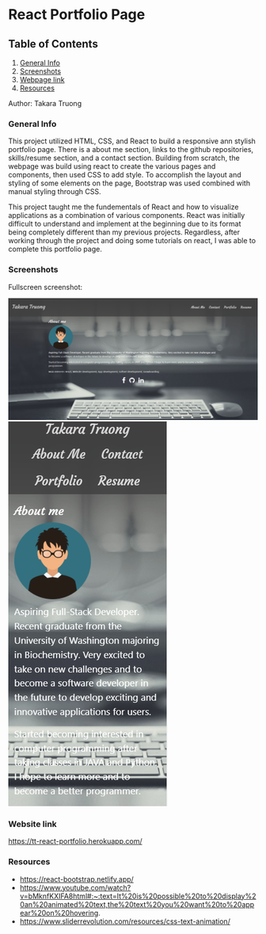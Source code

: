 # React Portfolio Page

## Table of Contents
1. [General Info](#general-info)
2. [Screenshots](#screenshots)
3. [Webpage link](#Webpage-link)
4. [Resources](#resources)

Author: Takara Truong
### General Info

This project utilized HTML, CSS, and React to build a responsive ann stylish portfolio page. There is a about me section, links to the github repositories, skills/resume section, and a contact section. Building from scratch, the webpage was build using react to create the  various pages and components, then used CSS to add style. To accomplish the layout and styling of some elements on the page, Bootstrap was used combined with manual styling through CSS. 

This project taught me the fundementals of React and how to visualize applications as a combination of various components.  React was initially difficult to understand and implement at the beginning due to its format being completely different than my previous projects. Regardless, after working through the project and doing some tutorials on react, I was able to complete this portfolio page. 

### Screenshots
Fullscreen screenshot:

![image](./src/components/images/fullscreen.PNG)
![image](./src/components/images/mobile.PNG)


### Website link
https://tt-react-portfolio.herokuapp.com/

### Resources
* https://react-bootstrap.netlify.app/
* https://www.youtube.com/watch?v=bMknfKXIFA8html#:~:text=It%20is%20possible%20to%20display%20an%20animated%20text,the%20text%20you%20want%20to%20appear%20on%20hovering.
* https://www.sliderrevolution.com/resources/css-text-animation/ 